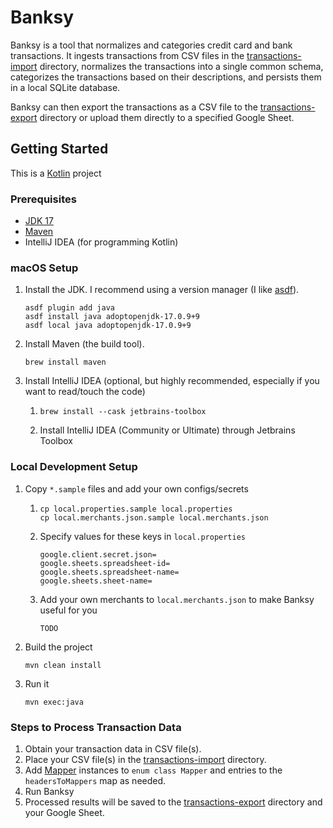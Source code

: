 # Banksy
Banksy is a tool that normalizes and categories credit card and bank transactions. 
It ingests transactions from CSV files in the [transactions-import](transactions-import) directory,
normalizes the transactions into a single common schema, categorizes the transactions based on their descriptions,
and persists them in a local SQLite database.

Banksy can then export the transactions as a CSV file to the [transactions-export](transactions-export) directory or 
upload them directly to a specified Google Sheet.

## Getting Started
This is a [Kotlin](https://kotlinlang.org/docs/home.html) project 

### Prerequisites
* [JDK 17](https://adoptium.net/temurin/archive/?version=17)
* [Maven](https://maven.apache.org/)
* IntelliJ IDEA (for programming Kotlin)

### macOS Setup
1. Install the JDK. I recommend using a version manager (I like [asdf](https://asdf-vm.com/)).
   ```shell
   asdf plugin add java
   asdf install java adoptopenjdk-17.0.9+9
   asdf local java adoptopenjdk-17.0.9+9
   ```

2. Install Maven (the build tool).
   ```shell
   brew install maven
   ```

3. Install IntelliJ IDEA (optional, but highly recommended, especially if you want to read/touch the code)
    1. ```shell
       brew install --cask jetbrains-toolbox
       ```
    2. Install IntelliJ IDEA (Community or Ultimate) through Jetbrains Toolbox

### Local Development Setup
1. Copy `*.sample` files and add your own configs/secrets
    1. ```shell
       cp local.properties.sample local.properties
       cp local.merchants.json.sample local.merchants.json
       ```
    2. Specify values for these keys in `local.properties`
       ```shell
       google.client.secret.json=
       google.sheets.spreadsheet-id=
       google.sheets.spreadsheet-name=
       google.sheets.sheet-name=
       ```
    3. Add your own merchants to `local.merchants.json` to make Banksy useful for you
       ```shell
       TODO
       ```
   
2. Build the project
   ```shell
   mvn clean install
   ```

3. Run it
   ```shell
   mvn exec:java
   ```

### Steps to Process Transaction Data
1. Obtain your transaction data in CSV file(s).
2. Place your CSV file(s) in the [transactions-import](transactions-import) directory.
3. Add [Mapper](src/main/kotlin/org/jameshpark/banksy/transformer/Mapper.kt) instances to `enum class Mapper` and entries to the `headersToMappers` map as needed.
4. Run Banksy
5. Processed results will be saved to the [transactions-export](transactions-export) directory and your Google Sheet.